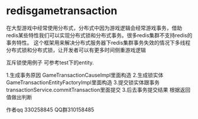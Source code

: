 # redisgametransaction
在大型游戏中经常使用分布式，分布式中因为游戏逻辑会经常游戏事务，借助redis某些特性我们可以实现分布式锁和分布式事务。很多redis集群不支持redis的事务特性。
这个框架用来解决分布式服务器下redis集群事务失效的情况下多线程分布式锁和分布式锁，让开发者可以有更多时间侧重游戏逻辑

互斥锁使用例子 可参考test下的entity.

1.生成事务原因 GameTransactionCauseImpl里面构造
2.生成锁实体 GameTransactionEntityFactoryImpl里面构造
3.提交锁实体跟事务  transactionService.commitTransaction里面提交
3.后去事务提交结果 根据返回值做出判断

作者qq 330258845
QQ群310158485
